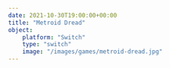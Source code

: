```yaml
---
date: 2021-10-30T19:00:00+00:00
title: "Metroid Dread"
object:
    platform: "Switch"
    type: "switch"
    image: "/images/games/metroid-dread.jpg"
---
```


